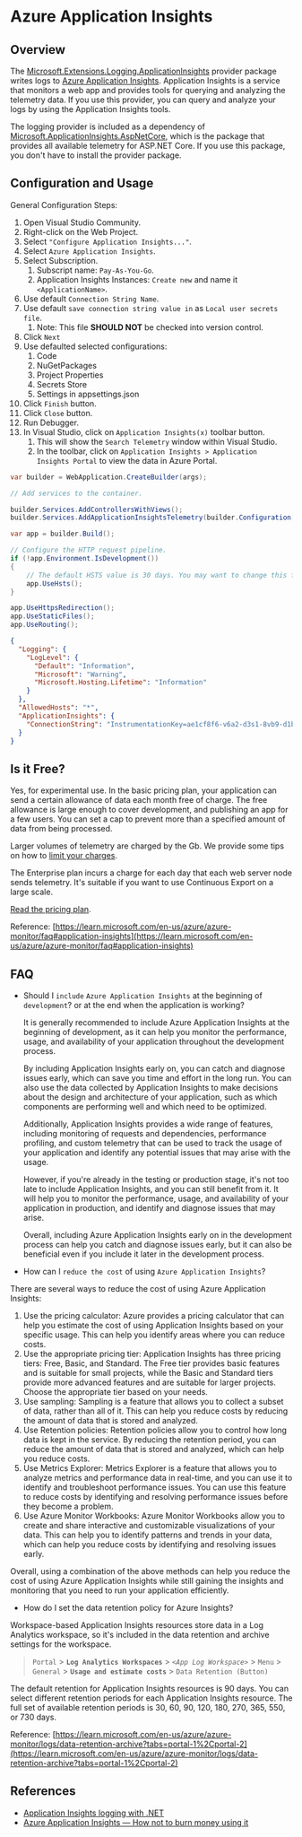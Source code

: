 # Azure Application Insights

## Overview

The [Microsoft.Extensions.Logging.ApplicationInsights](https://www.nuget.org/packages/Microsoft.Extensions.Logging.ApplicationInsights) provider package writes logs to [Azure Application Insights](https://learn.microsoft.com/en-us/azure/azure-monitor/app/cloudservices). Application Insights is a service that monitors a web app and provides tools for querying and analyzing the telemetry data. If you use this provider, you can query and analyze your logs by using the Application Insights tools.

The logging provider is included as a dependency of [Microsoft.ApplicationInsights.AspNetCore](https://www.nuget.org/packages/Microsoft.ApplicationInsights.AspNetCore), which is the package that provides all available telemetry for ASP.NET Core. If you use this package, you don't have to install the provider package.

## Configuration and Usage

General Configuration Steps:

1. Open Visual Studio Community.
2. Right-click on the Web Project.
3. Select `"Configure Application Insights..."`.
4. Select `Azure Application Insights`.
5. Select Subscription.
   1. Subscript name: `Pay-As-You-Go`.
   2. Application Insights Instances: `Create new` and name it `<ApplicationName>`.
6. Use default `Connection String Name`.
7. Use default `save connection string value in` as `Local user secrets file`.
   1. Note: This file **SHOULD NOT** be checked into version control.
8. Click `Next`
9. Use defaulted selected configurations:
      1. Code
      2. NuGetPackages
      3. Project Properties
      4. Secrets Store
      5. Settings in appsettings.json
10. Click `Finish` button.
11. Click `Close` button.
12. Run Debugger.
13. In Visual Studio, click on `Application Insights(x)` toolbar button.
    1. This will show the `Search Telemetry` window within Visual Studio.
    2. In the toolbar, click on `Application Insights > Application Insights Portal` to view the data in Azure Portal.

``` cs title="C# - Program.cs" hl_lines="6"
var builder = WebApplication.CreateBuilder(args);

// Add services to the container.

builder.Services.AddControllersWithViews();
builder.Services.AddApplicationInsightsTelemetry(builder.Configuration["APPLICATIONINSIGHTS_CONNECTION_STRING"]);

var app = builder.Build();

// Configure the HTTP request pipeline.
if (!app.Environment.IsDevelopment())
{
    // The default HSTS value is 30 days. You may want to change this for production scenarios, see https://aka.ms/aspnetcore-hsts.
    app.UseHsts();
}

app.UseHttpsRedirection();
app.UseStaticFiles();
app.UseRouting();
```

``` json title="JSON - appsettings.json" hl_lines="10-12"
{
  "Logging": {
    "LogLevel": {
      "Default": "Information",
      "Microsoft": "Warning",
      "Microsoft.Hosting.Lifetime": "Information"
    }
  },
  "AllowedHosts": "*",
  "ApplicationInsights": {
    "ConnectionString": "InstrumentationKey=ae1cf8f6-v6a2-d3s1-8vb9-d1b117235yae;IngestionEndpoint=https://australiaeast-1.in.applicationinsights.azure.com/;LiveEndpoint=https://australiaeast.livediagnostics.monitor.azure.com/"
  }
}
```

## Is it Free?

Yes, for experimental use. In the basic pricing plan, your application can send a certain allowance of data each month free of charge. The free allowance is large enough to cover development, and publishing an app for a few users. You can set a cap to prevent more than a specified amount of data from being processed.

Larger volumes of telemetry are charged by the Gb. We provide some tips on how to [limit your charges](https://learn.microsoft.com/en-us/azure/azure-monitor/best-practices-cost#data-collection).

The Enterprise plan incurs a charge for each day that each web server node sends telemetry. It's suitable if you want to use Continuous Export on a large scale.

[Read the pricing plan](https://azure.microsoft.com/pricing/details/application-insights/).

Reference: [https://learn.microsoft.com/en-us/azure/azure-monitor/faq#application-insights](https://learn.microsoft.com/en-us/azure/azure-monitor/faq#application-insights)

## FAQ

- Should I `include` `Azure Application Insights` at the beginning of `development`? or at the end when the application is working?

  It is generally recommended to include Azure Application Insights at the beginning of development, as it can help you monitor the performance, usage, and availability of your application throughout the development process.

  By including Application Insights early on, you can catch and diagnose issues early, which can save you time and effort in the long run. You can also use the data collected by Application Insights to make decisions about the design and architecture of your application, such as which components are performing well and which need to be optimized.

  Additionally, Application Insights provides a wide range of features, including monitoring of requests and dependencies, performance profiling, and custom telemetry that can be used to track the usage of your application and identify any potential issues that may arise with the usage.

  However, if you're already in the testing or production stage, it's not too late to include Application Insights, and you can still benefit from it. It will help you to monitor the performance, usage, and availability of your application in production, and identify and diagnose issues that may arise.

  Overall, including Azure Application Insights early on in the development process can help you catch and diagnose issues early, but it can also be beneficial even if you include it later in the development process.

- How can I `reduce the cost` of using `Azure Application Insights`?

There are several ways to reduce the cost of using Azure Application Insights:

1. Use the pricing calculator: Azure provides a pricing calculator that can help you estimate the cost of using Application Insights based on your specific usage. This can help you identify areas where you can reduce costs.
2. Use the appropriate pricing tier: Application Insights has three pricing tiers: Free, Basic, and Standard. The Free tier provides basic features and is suitable for small projects, while the Basic and Standard tiers provide more advanced features and are suitable for larger projects. Choose the appropriate tier based on your needs.
3. Use sampling: Sampling is a feature that allows you to collect a subset of data, rather than all of it. This can help you reduce costs by reducing the amount of data that is stored and analyzed.
4. Use Retention policies: Retention policies allow you to control how long data is kept in the service. By reducing the retention period, you can reduce the amount of data that is stored and analyzed, which can help you reduce costs.
5. Use Metrics Explorer: Metrics Explorer is a feature that allows you to analyze metrics and performance data in real-time, and you can use it to identify and troubleshoot performance issues. You can use this feature to reduce costs by identifying and resolving performance issues before they become a problem.
6. Use Azure Monitor Workbooks: Azure Monitor Workbooks allow you to create and share interactive and customizable visualizations of your data. This can help you to identify patterns and trends in your data, which can help you reduce costs by identifying and resolving issues early.

Overall, using a combination of the above methods can help you reduce the cost of using Azure Application Insights while still gaining the insights and monitoring that you need to run your application efficiently.

- How do I set the data retention policy for Azure Insights?

Workspace-based Application Insights resources store data in a Log Analytics workspace, so it's included in the data retention and archive settings for the workspace.

> `Portal` > **`Log Analytics Workspaces`** > _`<App Log Workspace>`_ > `Menu` > `General` > **`Usage and estimate costs`** > `Data Retention (Button)`

The default retention for Application Insights resources is 90 days. You can select different retention periods for each Application Insights resource. The full set of available retention periods is 30, 60, 90, 120, 180, 270, 365, 550, or 730 days.

Reference: [https://learn.microsoft.com/en-us/azure/azure-monitor/logs/data-retention-archive?tabs=portal-1%2Cportal-2](https://learn.microsoft.com/en-us/azure/azure-monitor/logs/data-retention-archive?tabs=portal-1%2Cportal-2)

## References

- [Application Insights logging with .NET](https://learn.microsoft.com/en-us/azure/azure-monitor/app/ilogger)
- [Azure Application Insights — How not to burn money using it](https://medium.com/@beyerleinf/azure-application-insights-how-not-to-burn-money-using-it-5f1bbe5816b4)
